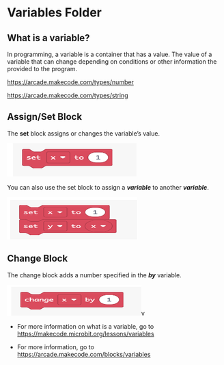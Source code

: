 # Variables Folder

## What is a variable?

In programming, a variable is a container that has a value. The value of
a variable that can change depending on conditions or other information
the provided to the program.

<https://arcade.makecode.com/types/number>

<https://arcade.makecode.com/types/string>

## Assign/Set Block

The **set** block assigns or changes the variable’s value.

<img src="../images/media/image1.png"
style="width:3.15169in;height:0.81498in"
alt="A red chat bubble with white text and black numbers Description automatically generated" />

You can also use the set block to assign a ***variable*** to another
***variable***.

<img src="../images/media/image2.png"
style="width:3.17071in;height:1.03065in"
alt="A red rectangular object with white text Description automatically generated" />

## Change Block

The change block adds a number specified in the ***by*** variable.

<img src="../images/media/image3.png"
style="width:3.27325in;height:0.75282in"
alt="A red rectangular box with white text Description automatically generated" />v

-   For more information on what is a variable, go to
    <https://makecode.microbit.org/lessons/variables>

-   For more information, go to
    <https://arcade.makecode.com/blocks/variables>
